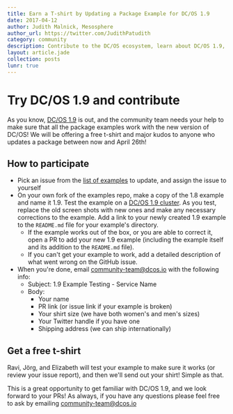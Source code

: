 ```yaml
---
title: Earn a T-shirt by Updating a Package Example for DC/OS 1.9
date: 2017-04-12
author: Judith Malnick, Mesosphere
author_url: https://twitter.com/JudithPatudith
category: community
description: Contribute to the DC/OS ecosystem, learn about DC/OS 1.9, and earn major kudos and a free t-shirt. Update a package example between now and April 26th. It's easy and we're here to help.
layout: article.jade
collection: posts
lunr: true
---
```


# Try DC/OS 1.9 and contribute

As you know, [DC/OS 1.9](/releases/) is out, and the community team needs your help to make sure that all the package examples work with the new version of DC/OS! We will be offering a free t-shirt and major kudos to anyone who updates a package between now and April 26th!

## How to participate

* Pick an issue from the [list of examples](https://github.com/dcos/examples/labels/1.9-migration) to update, and assign the issue to yourself
* On your own fork of the examples repo, make a copy of the 1.8 example and name it 1.9. Test the example on a [DC/OS 1.9 cluster](/docs/1.9/administration/installing/). As you test, replace the old screen shots with new ones and make any necessary corrections to the example. Add a link to your newly created 1.9 example to the `README.md` file for your example's directory.
    * If the example works out of the box, or you are able to correct it, open a PR to add your new 1.9 example (including the example itself and its addition to the `README.md` file).
    * If you can't get your example to work, add a detailed description of what went wrong on the GitHub issue.
* When you're done, email community-team@dcos.io with the following info:
    * Subject: 1.9 Example Testing - Service Name
    * Body:
        * Your name
        * PR link (or issue link if your example is broken)
        * Your shirt size (we have both women's and men's sizes)
        * Your Twitter handle if you have one
        * Shipping address (we can ship internationally)

## Get a free t-shirt

Ravi, Jörg, and Elizabeth will test your example to make sure it works (or review your issue report), and then we'll send out your shirt! Simple as that.

This is a great opportunity to get familiar with DC/OS 1.9, and we look forward to your PRs! As always, if you have any questions please feel free to ask by emailing [community-team@dcos.io](mailto:community-team@dcos.io)
